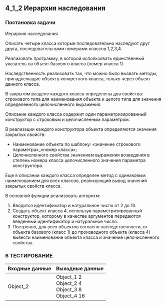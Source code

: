 ## 4_1_2 Иерархия наследования
### Постановка задачи
Иерархия наследования

Описать четыре класса которые последовательно наследуют друг друга, последовательными номерами классов 1,2,3,4.

Реализовать программу, в которой использовать единственный указатель на объект базового класса (номер класса 1).

Наследственность реализовать так, что можно было вызвать методы, принадлежащие объекту конкретного класса, только через объект данного класса.

В закрытом разделе каждого класса определены два свойства: строкового типа для наименования объекта и целого типа для значения определенного целочисленного выражения.

Описание каждого класса содержит один параметризированный конструктор с строковым и целочисленным параметром.

В реализации каждого конструктора объекта определяются значения закрытых свойств:

- Наименование объекта по шаблону: «значение строкового параметра»_«номер класса»;
- Целочисленного свойства значением выражения возведения в степень номера класса целочисленного значения параметра конструктора.

Еще в описании каждого класса определен метод с одинаковым наименованием для всех классов, реализующий вывод значений закрытых свойств класса.

В основной функции реализовать алгоритм:

1. Вводится идентификатор и натуральное число от 2 до 10.
2. Создать объект класса 4, используя параметризированный конструктор, которому в качестве аргументов передаются введенный идентификатор и натуральное число.
3. Построчно, для всех объектов согласно наследственности, от объекта базового (класс 1) до производного объекта (класса 4) вывести наименование объекта класса и значение целочисленного свойства.

### 6 ТЕСТИРОВАНИЕ
| Входные данные | Выходные данные |
| --- | ----- |
|  Object_2 | Object_1 2 <br> Object_2 4 <br> Object_3 8 <br> Object_4 16